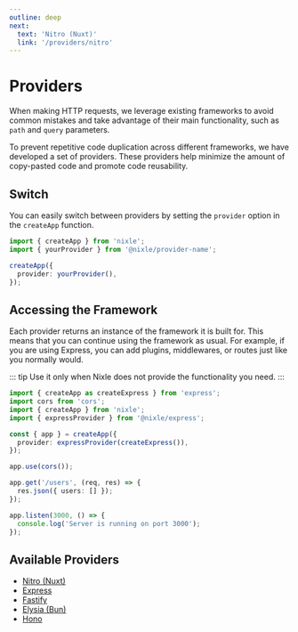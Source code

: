 ```yaml
---
outline: deep
next:
  text: 'Nitro (Nuxt)'
  link: '/providers/nitro'
---
```


# Providers

When making HTTP requests, we leverage existing frameworks to avoid common mistakes and take advantage of their main functionality, such as `path` and `query` parameters.

To prevent repetitive code duplication across different frameworks, we have developed a set of providers. These providers help minimize the amount of copy-pasted code and promote code reusability.

## Switch

You can easily switch between providers by setting the `provider` option in the `createApp` function.

```ts
import { createApp } from 'nixle';
import { yourProvider } from '@nixle/provider-name';

createApp({
  provider: yourProvider(),
});
```

## Accessing the Framework

Each provider returns an instance of the framework it is built for. This means that you can continue using the framework as usual. For example, if you are using Express, you can add plugins, middlewares, or routes just like you normally would.

::: tip
Use it only when Nixle does not provide the functionality you need.
:::

```ts
import { createApp as createExpress } from 'express';
import cors from 'cors';
import { createApp } from 'nixle';
import { expressProvider } from '@nixle/express';

const { app } = createApp({
  provider: expressProvider(createExpress()),
});

app.use(cors());

app.get('/users', (req, res) => {
  res.json({ users: [] });
});

app.listen(3000, () => {
  console.log('Server is running on port 3000');
});
```

## Available Providers

- [Nitro (Nuxt)](/providers/nitro)
- [Express](/providers/express)
- [Fastify](/providers/fastify)
- [Elysia (Bun)](/providers/elysia)
- [Hono](/providers/hono)
